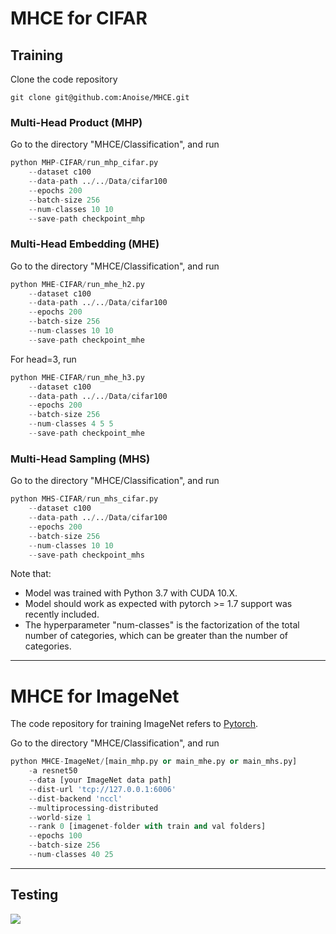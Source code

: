 # MHCE for CIFAR

## Training
Clone the code repository
```git
git clone git@github.com:Anoise/MHCE.git
```

### Multi-Head Product (MHP)
Go to the directory "MHCE/Classification", and run
```python
python MHP-CIFAR/run_mhp_cifar.py 
    --dataset c100 
    --data-path ../../Data/cifar100  
    --epochs 200
    --batch-size 256  
    --num-classes 10 10 
    --save-path checkpoint_mhp
```

### Multi-Head Embedding (MHE)
Go to the directory "MHCE/Classification", and run
```python
python MHE-CIFAR/run_mhe_h2.py 
    --dataset c100 
    --data-path ../../Data/cifar100  
    --epochs 200
    --batch-size 256  
    --num-classes 10 10 
    --save-path checkpoint_mhe
```
For head=3, run
```python
python MHE-CIFAR/run_mhe_h3.py 
    --dataset c100 
    --data-path ../../Data/cifar100  
    --epochs 200
    --batch-size 256  
    --num-classes 4 5 5
    --save-path checkpoint_mhe
```

### Multi-Head Sampling (MHS)
Go to the directory "MHCE/Classification", and run
```python
python MHS-CIFAR/run_mhs_cifar.py 
    --dataset c100 
    --data-path ../../Data/cifar100  
    --epochs 200
    --batch-size 256  
    --num-classes 10 10 
    --save-path checkpoint_mhs
```

Note that:
- Model was trained with Python 3.7 with CUDA 10.X.
- Model should work as expected with pytorch >= 1.7 support was recently included.
- The hyperparameter "num-classes" is the factorization of the total number of categories, which can be greater than the number of categories.



---

# MHCE for ImageNet
The code repository for training ImageNet refers to [Pytorch](https://pytorch.org).

Go to the directory "MHCE/Classification", and run
```python
python MHCE-ImageNet/[main_mhp.py or main_mhe.py or main_mhs.py]
    -a resnet50 
    --data [your ImageNet data path]
    --dist-url 'tcp://127.0.0.1:6006' 
    --dist-backend 'nccl' 
    --multiprocessing-distributed 
    --world-size 1 
    --rank 0 [imagenet-folder with train and val folders]
    --epochs 100
    --batch-size 256  
    --num-classes 40 25 
```

---
## Testing

<img src="https://github.com/liangdaojun/MHCE/blob/main/Images/MHCE_Classification.jpg">
